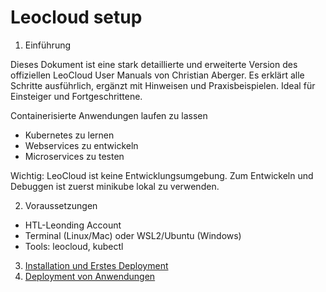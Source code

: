 # Leocloud setup

1. Einführung

Dieses Dokument ist eine stark detaillierte und erweiterte Version des offiziellen LeoCloud User Manuals von Christian Aberger. Es erklärt alle Schritte ausführlich, ergänzt mit Hinweisen und Praxisbeispielen. Ideal für Einsteiger und Fortgeschrittene.

Containerisierte Anwendungen laufen zu lassen
- Kubernetes zu lernen
- Webservices zu entwickeln 
- Microservices zu testen

Wichtig: LeoCloud ist keine Entwicklungsumgebung. Zum Entwickeln und Debuggen ist zuerst minikube lokal zu verwenden.

2. Voraussetzungen
- HTL-Leonding Account
- Terminal (Linux/Mac) oder WSL2/Ubuntu (Windows)
- Tools: leocloud, kubectl

3. [Installation und Erstes Deployment](./installation.md)
4. [Deployment von Anwendungen](./deployment.md)